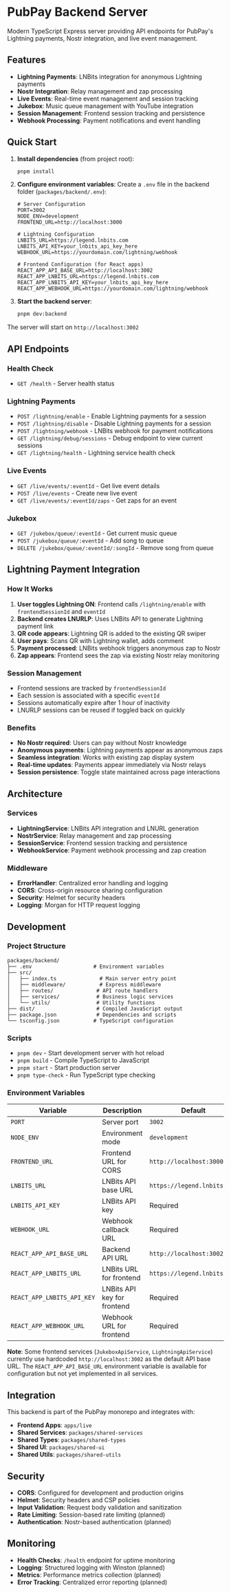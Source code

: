 # PubPay Backend Server

Modern TypeScript Express server providing API endpoints for PubPay's Lightning payments, Nostr integration, and live event management.

## Features

- **Lightning Payments**: LNBits integration for anonymous Lightning payments
- **Nostr Integration**: Relay management and zap processing
- **Live Events**: Real-time event management and session tracking
- **Jukebox**: Music queue management with YouTube integration
- **Session Management**: Frontend session tracking and persistence
- **Webhook Processing**: Payment notifications and event handling

## Quick Start

1. **Install dependencies** (from project root):
   ```bash
   pnpm install
   ```

2. **Configure environment variables**:
   Create a `.env` file in the backend folder (`packages/backend/.env`):
   ```env
   # Server Configuration
   PORT=3002
   NODE_ENV=development
   FRONTEND_URL=http://localhost:3000
   
   # Lightning Configuration
   LNBITS_URL=https://legend.lnbits.com
   LNBITS_API_KEY=your_lnbits_api_key_here
   WEBHOOK_URL=https://yourdomain.com/lightning/webhook
   
   # Frontend Configuration (for React apps)
   REACT_APP_API_BASE_URL=http://localhost:3002
   REACT_APP_LNBITS_URL=https://legend.lnbits.com
   REACT_APP_LNBITS_API_KEY=your_lnbits_api_key_here
   REACT_APP_WEBHOOK_URL=https://yourdomain.com/lightning/webhook
   ```

3. **Start the backend server**:
   ```bash
   pnpm dev:backend
   ```

The server will start on `http://localhost:3002`

## API Endpoints

### Health Check
- `GET /health` - Server health status

### Lightning Payments
- `POST /lightning/enable` - Enable Lightning payments for a session
- `POST /lightning/disable` - Disable Lightning payments for a session
- `POST /lightning/webhook` - LNBits webhook for payment notifications
- `GET /lightning/debug/sessions` - Debug endpoint to view current sessions
- `GET /lightning/health` - Lightning service health check

### Live Events
- `GET /live/events/:eventId` - Get live event details
- `POST /live/events` - Create new live event
- `GET /live/events/:eventId/zaps` - Get zaps for an event

### Jukebox
- `GET /jukebox/queue/:eventId` - Get current music queue
- `POST /jukebox/queue/:eventId` - Add song to queue
- `DELETE /jukebox/queue/:eventId/:songId` - Remove song from queue

## Lightning Payment Integration

### How It Works

1. **User toggles Lightning ON**: Frontend calls `/lightning/enable` with `frontendSessionId` and `eventId`
2. **Backend creates LNURLP**: Uses LNBits API to generate Lightning payment link
3. **QR code appears**: Lightning QR is added to the existing QR swiper
4. **User pays**: Scans QR with Lightning wallet, adds comment
5. **Payment processed**: LNBits webhook triggers anonymous zap to Nostr
6. **Zap appears**: Frontend sees the zap via existing Nostr relay monitoring

### Session Management

- Frontend sessions are tracked by `frontendSessionId`
- Each session is associated with a specific `eventId`
- Sessions automatically expire after 1 hour of inactivity
- LNURLP sessions can be reused if toggled back on quickly

### Benefits

- **No Nostr required**: Users can pay without Nostr knowledge
- **Anonymous payments**: Lightning payments appear as anonymous zaps
- **Seamless integration**: Works with existing zap display system
- **Real-time updates**: Payments appear immediately via Nostr relays
- **Session persistence**: Toggle state maintained across page interactions

## Architecture

### Services
- **LightningService**: LNBits API integration and LNURL generation
- **NostrService**: Relay management and zap processing
- **SessionService**: Frontend session tracking and persistence
- **WebhookService**: Payment webhook processing and zap creation

### Middleware
- **ErrorHandler**: Centralized error handling and logging
- **CORS**: Cross-origin resource sharing configuration
- **Security**: Helmet for security headers
- **Logging**: Morgan for HTTP request logging

## Development

### Project Structure
```
packages/backend/
├── .env                    # Environment variables
├── src/
│   ├── index.ts              # Main server entry point
│   ├── middleware/           # Express middleware
│   ├── routes/              # API route handlers
│   ├── services/            # Business logic services
│   └── utils/               # Utility functions
├── dist/                    # Compiled JavaScript output
├── package.json             # Dependencies and scripts
└── tsconfig.json           # TypeScript configuration
```

### Scripts
- `pnpm dev` - Start development server with hot reload
- `pnpm build` - Compile TypeScript to JavaScript
- `pnpm start` - Start production server
- `pnpm type-check` - Run TypeScript type checking

### Environment Variables

| Variable | Description | Default | Used By |
|----------|-------------|---------|---------|
| `PORT` | Server port | `3002` | Backend |
| `NODE_ENV` | Environment mode | `development` | Backend |
| `FRONTEND_URL` | Frontend URL for CORS | `http://localhost:3000` | Backend |
| `LNBITS_URL` | LNBits API base URL | `https://legend.lnbits.com` | Backend |
| `LNBITS_API_KEY` | LNBits API key | Required | Backend |
| `WEBHOOK_URL` | Webhook callback URL | Required | Backend |
| `REACT_APP_API_BASE_URL` | Backend API URL | `http://localhost:3002` | Frontend |
| `REACT_APP_LNBITS_URL` | LNBits URL for frontend | `https://legend.lnbits.com` | Frontend |
| `REACT_APP_LNBITS_API_KEY` | LNBits API key for frontend | Required | Frontend |
| `REACT_APP_WEBHOOK_URL` | Webhook URL for frontend | Required | Frontend |

**Note**: Some frontend services (`JukeboxApiService`, `LightningApiService`) currently use hardcoded `http://localhost:3002` as the default API base URL. The `REACT_APP_API_BASE_URL` environment variable is available for configuration but not yet implemented in all services.

## Integration

This backend is part of the PubPay monorepo and integrates with:

- **Frontend Apps**: `apps/live`
- **Shared Services**: `packages/shared-services`
- **Shared Types**: `packages/shared-types`
- **Shared UI**: `packages/shared-ui`
- **Shared Utils**: `packages/shared-utils`

## Security

- **CORS**: Configured for development and production origins
- **Helmet**: Security headers and CSP policies
- **Input Validation**: Request body validation and sanitization
- **Rate Limiting**: Session-based rate limiting (planned)
- **Authentication**: Nostr-based authentication (planned)

## Monitoring

- **Health Checks**: `/health` endpoint for uptime monitoring
- **Logging**: Structured logging with Winston (planned)
- **Metrics**: Performance metrics collection (planned)
- **Error Tracking**: Centralized error reporting (planned)

